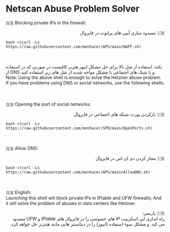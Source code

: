 # Netscan Abuse Problem Solver

🇬🇧 Blocking private IPs in the firewall:
<br>
<p dir='rtl' align='right'>
  🇮🇷 مسدود سازی آیپی های پرایوت در فایروال
</p>

```
bash <(curl -Ls https://raw.githubusercontent.com/monhacer/APS/main/NAFP.sh)
```
<br><br>
نکته: استفاده از شل بالا برای حل مشکل ابیوز هتزنر کافیست در صورتی که در استفاده از DNS و یا شبک های اجتماعی با مشکل مواجه شدید از شل های زیر استفاده کنید.
<br>
Note: Using the above shell is enough to solve the Hetzner abuse problem. If you have problems using DNS or social networks, use the following shells.
<br><br><br><br>
🇬🇧 Opening the port of social networks:<br>
<p dir='rtl' align='right'>
  🇮🇷 بازکردن پورت شبکه های اجتماعی در فایروال 
</p>

```
bash <(curl -Ls https://raw.githubusercontent.com/monhacer/SPO/main/OpenPorts.sh)
```
<br><br>
🇬🇧 Allow DNS:<br>
<p dir='rtl' align='right'>
  🇮🇷 مجاز کردن دی ان اس در فایروال
</p>

```
bash <(curl -Ls https://raw.githubusercontent.com/monhacer/APS/main/AllowDNS.sh)
```
<br><br>
🇬🇧 English:<br>
Launching this shell will block private IPs in IPtable and UFW firewalls; And it will solve the problem of abuses in data centers like Hetzner.

<p dir='rtl' align='right'>
🇮🇷 پارسی:<br>
راه اندازی این اسکریپت IP های خصوصی را در فایروال های IPtable و UFW مسدود می کند. و مشکل سوء استفاده (ابیوز) را در دیتاسنتر هایی مانند هنتزنر حل خواهد کرد.
</p>
